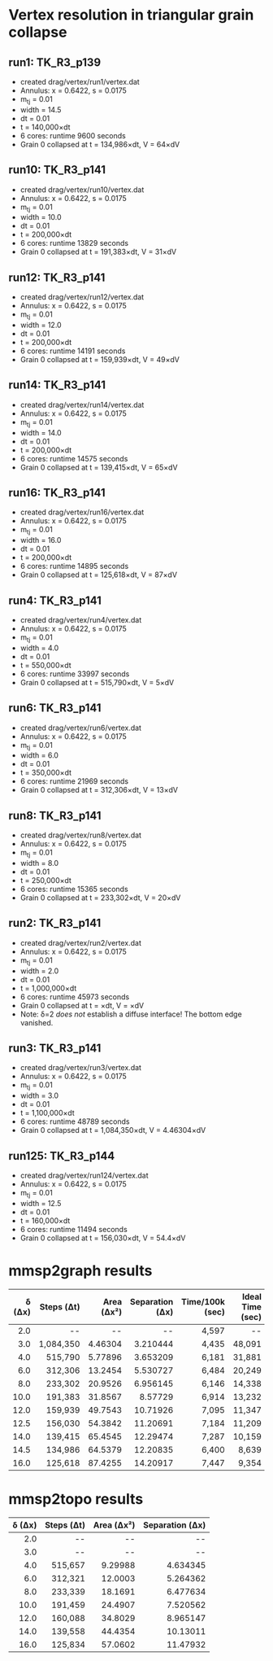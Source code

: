 # Vertex resolution in triangular grain collapse

## run1: TK_R3_p139
* created drag/vertex/run1/vertex.dat
* Annulus: x = 0.6422, s = 0.0175
* m<sub>tj</sub> = 0.01
* width = 14.5
* dt = 0.01
* t = 140,000&times;dt
* 6 cores: runtime 9600 seconds
* Grain 0 collapsed at t = 134,986&times;dt, V = 64&times;dV

## run10: TK_R3_p141
* created drag/vertex/run10/vertex.dat
* Annulus: x = 0.6422, s = 0.0175
* m<sub>tj</sub> = 0.01
* width = 10.0
* dt = 0.01
* t = 200,000&times;dt
* 6 cores: runtime 13829 seconds
* Grain 0 collapsed at t = 191,383&times;dt, V = 31&times;dV

## run12: TK_R3_p141
* created drag/vertex/run12/vertex.dat
* Annulus: x = 0.6422, s = 0.0175
* m<sub>tj</sub> = 0.01
* width = 12.0
* dt = 0.01
* t = 200,000&times;dt
* 6 cores: runtime 14191 seconds
* Grain 0 collapsed at t = 159,939&times;dt, V = 49&times;dV

## run14: TK_R3_p141
* created drag/vertex/run14/vertex.dat
* Annulus: x = 0.6422, s = 0.0175
* m<sub>tj</sub> = 0.01
* width = 14.0
* dt = 0.01
* t = 200,000&times;dt
* 6 cores: runtime 14575 seconds
* Grain 0 collapsed at t = 139,415&times;dt, V = 65&times;dV

## run16: TK_R3_p141
* created drag/vertex/run16/vertex.dat
* Annulus: x = 0.6422, s = 0.0175
* m<sub>tj</sub> = 0.01
* width = 16.0
* dt = 0.01
* t = 200,000&times;dt
* 6 cores: runtime 14895 seconds
* Grain 0 collapsed at t = 125,618&times;dt, V = 87&times;dV


## run4: TK_R3_p141
* created drag/vertex/run4/vertex.dat
* Annulus: x = 0.6422, s = 0.0175
* m<sub>tj</sub> = 0.01
* width = 4.0
* dt = 0.01
* t = 550,000&times;dt
* 6 cores: runtime 33997 seconds
* Grain 0 collapsed at t = 515,790&times;dt, V = 5&times;dV

## run6: TK_R3_p141
* created drag/vertex/run6/vertex.dat
* Annulus: x = 0.6422, s = 0.0175
* m<sub>tj</sub> = 0.01
* width = 6.0
* dt = 0.01
* t = 350,000&times;dt
* 6 cores: runtime 21969 seconds
* Grain 0 collapsed at t = 312,306&times;dt, V = 13&times;dV

## run8: TK_R3_p141
* created drag/vertex/run8/vertex.dat
* Annulus: x = 0.6422, s = 0.0175
* m<sub>tj</sub> = 0.01
* width = 8.0
* dt = 0.01
* t = 250,000&times;dt
* 6 cores: runtime 15365 seconds
* Grain 0 collapsed at t = 233,302&times;dt, V = 20&times;dV

## run2: TK_R3_p141
* created drag/vertex/run2/vertex.dat
* Annulus: x = 0.6422, s = 0.0175
* m<sub>tj</sub> = 0.01
* width = 2.0
* dt = 0.01
* t = 1,000,000&times;dt
* 6 cores: runtime 45973 seconds
* Grain 0 collapsed at t = &times;dt, V = &times;dV
* Note: &delta;=2 *does not* establish a diffuse interface! The bottom edge vanished.

## run3: TK_R3_p141
* created drag/vertex/run3/vertex.dat
* Annulus: x = 0.6422, s = 0.0175
* m<sub>tj</sub> = 0.01
* width = 3.0
* dt = 0.01
* t = 1,100,000&times;dt
* 6 cores: runtime 48789 seconds
* Grain 0 collapsed at t = 1,084,350&times;dt, V = 4.46304&times;dV


## run125: TK_R3_p144
* created drag/vertex/run124/vertex.dat
* Annulus: x = 0.6422, s = 0.0175
* m<sub>tj</sub> = 0.01
* width = 12.5
* dt = 0.01
* t = 160,000&times;dt
* 6 cores: runtime 11494 seconds
* Grain 0 collapsed at t = 156,030&times;dt, V = 54.4&times;dV


# mmsp2graph results
| &delta; (&Delta;x) | Steps (&Delta;t) | Area (&Delta;x²) | Separation (&Delta;x) | Time/100k (sec) | Ideal Time (sec) |
| -----------------: | ---------------: | ---------------: | --------------------: | --------------: | ---------------: |
|  2.0               |      --          | --               | --                    | 4,597           | --               |
|  3.0               | 1,084,350        |  4.46304         |  3.210444             | 4,435           | 48,091           |
|  4.0               |   515,790        |  5.77896         |  3.653209             | 6,181           | 31,881           |
|  6.0               |   312,306        | 13.2454          |  5.530727             | 6,484           | 20,249           |
|  8.0               |   233,302        | 20.9526          |  6.956145             | 6,146           | 14,338           |
| 10.0               |   191,383        | 31.8567          |  8.57729              | 6,914           | 13,232           |
| 12.0               |   159,939        | 49.7543          | 10.71926              | 7,095           | 11,347           |
| 12.5               |   156,030        | 54.3842          | 11.20691              | 7,184           | 11,209           |
| 14.0               |   139,415        | 65.4545          | 12.29474              | 7,287           | 10,159           |
| 14.5               |   134,986        | 64.5379          | 12.20835              | 6,400           |  8,639           |
| 16.0               |   125,618        | 87.4255          | 14.20917              | 7,447           |  9,354           |



# mmsp2topo results
| &delta; (&Delta;x) | Steps (&Delta;t) | Area (&Delta;x²) | Separation (&Delta;x) |
| -----------------: | ---------------: | ---------------: | --------------------: |
|  2.0               |   --             | --               | --                    |
|  3.0               |   --             | --               | --                    |
|  4.0               |  515,657         |  9.29988         |  4.634345             |
|  6.0               |  312,321         | 12.0003          |  5.264362             |
|  8.0               |  233,339         | 18.1691          |  6.477634             |
| 10.0               |  191,459         | 24.4907          |  7.520562             |
| 12.0               |  160,088         | 34.8029          |  8.965147             |
| 14.0               |  139,558         | 44.4354          | 10.13011              |
| 16.0               |  125,834         | 57.0602          | 11.47932              |

